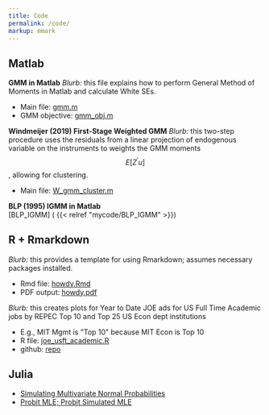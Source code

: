 ```yaml
---
title: Code
permalink: /code/
markup: mmark
---
```


## Matlab
**GMM in Matlab**
*Blurb:* this file explains how to perform General Method of Moments in Matlab and calculate White SEs.
  - Main file: [gmm.m](/files/code/matlab/gmm.m)
  - GMM objective: [gmm_obj.m](/files/code/matlab/gmm_obj.m)

**Windmeijer (2019) First-Stage Weighted GMM**
*Blurb:* this two-step procedure uses the residuals from a linear projection of endogenous variable on the instruments to weights the GMM moments $$ E[Z^{\prime} u] $$, allowing for clustering.
  - Main file: [W_gmm_cluster.m](/files/code/matlab/W_gmm_cluster.m)

**BLP (1995) IGMM in Matlab**  
[BLP_IGMM] ( {{< relref "mycode/BLP_IGMM" >}})

## R + Rmarkdown
*Blurb:* this provides a template for using Rmarkdown; assumes necessary packages installed.
  - Rmd file: [howdy.Rmd](/files/code/r/markdown/howdy.Rmd)
  - PDF output: [howdy.pdf](/files/code/r/markdown/howdy.pdf)

*Blurb:* this creates plots for Year to Date JOE ads for US Full Time Academic jobs by REPEC Top 10 and Top 25 US Econ dept institutions
  - E.g., MIT Mgmt is "Top 10" because MIT Econ is Top 10
  - R file: [joe_usft_academic.R](/files/code/r/joe_usft_academic.R)
  - github: [repo](https://github.com/clukewatson/joe_usft_academic)


## Julia
- [Simulating Multivariate Normal Probabilities](https://nbviewer.jupyter.org/github/clukewatson/juptyernotebooks/blob/master/ec821b_hw3_pt1.ipynb)
- [Probit MLE; Probit Simulated MLE](https://nbviewer.jupyter.org/github/clukewatson/juptyernotebooks/blob/master/ec821b_hw3_pt2.ipynb)
